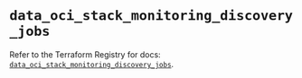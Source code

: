# `data_oci_stack_monitoring_discovery_jobs`

Refer to the Terraform Registry for docs: [`data_oci_stack_monitoring_discovery_jobs`](https://registry.terraform.io/providers/oracle/oci/6.18.0/docs/data-sources/stack_monitoring_discovery_jobs).
